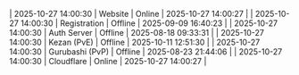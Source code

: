 | 2025-10-27 14:00:30 | Website | Online | 2025-10-27 14:00:27 |
| 2025-10-27 14:00:30 | Registration | Offline | 2025-09-09 16:40:23 |
| 2025-10-27 14:00:30 | Auth Server | Offline | 2025-08-18 09:33:31 |
| 2025-10-27 14:00:30 | Kezan (PvE) | Offline | 2025-10-11 12:51:30 |
| 2025-10-27 14:00:30 | Gurubashi (PvP) | Offline | 2025-08-23 21:44:06 |
| 2025-10-27 14:00:30 | Cloudflare | Online | 2025-10-27 14:00:27 |
